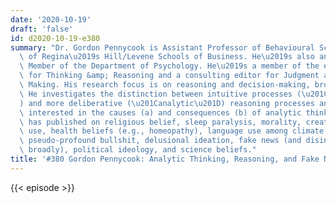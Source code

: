 ```yaml
---
date: '2020-10-19'
draft: 'false'
id: d2020-10-19-e380
summary: "Dr. Gordon Pennycook is Assistant Professor of Behavioural Science at University\
  \ of Regina\u2019s Hill/Levene Schools of Business. He\u2019s also an Associate\
  \ Member of the Department of Psychology. He\u2019s a member of the editorial board\
  \ for Thinking &amp; Reasoning and a consulting editor for Judgment and Decision\
  \ Making. His research focus is on reasoning and decision-making, broadly defined.\
  \ He investigates the distinction between intuitive processes (\u201Cgut feelings\u201D\
  ) and more deliberative (\u201Canalytic\u201D) reasoning processes and is principally\
  \ interested in the causes (a) and consequences (b) of analytic thinking. Dr. Pennycook\
  \ has published on religious belief, sleep paralysis, morality, creativity, smartphone\
  \ use, health beliefs (e.g., homeopathy), language use among climate change deniers,\
  \ pseudo-profound bullshit, delusional ideation, fake news (and disinformation more\
  \ broadly), political ideology, and science beliefs."
title: '#380 Gordon Pennycook: Analytic Thinking, Reasoning, and Fake News'
---
```

{{< episode >}}
